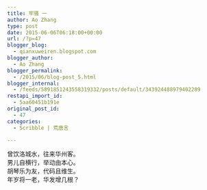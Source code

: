```yaml
---
title: 牢骚 一
author: Ao Zhang
type: post
date: 2015-06-06T06:18:00+00:00
url: /?p=47
blogger_blog:
  - qianxuweiren.blogspot.com
blogger_author:
  - Ao Zhang
blogger_permalink:
  - /2015/06/blog-post_5.html
blogger_internal:
  - /feeds/5891851243558319332/posts/default/343924488979402289
restapi_import_id:
  - 5aa60451b191e
original_post_id:
  - 47
categories:
  - Scribble | 荒唐言

---
```

曾饮洛城水，往来华州客。  
男儿自横行，举动由本心。  
胡琴乐为友，代码且维生。  
年岁将一老，华发增几根？